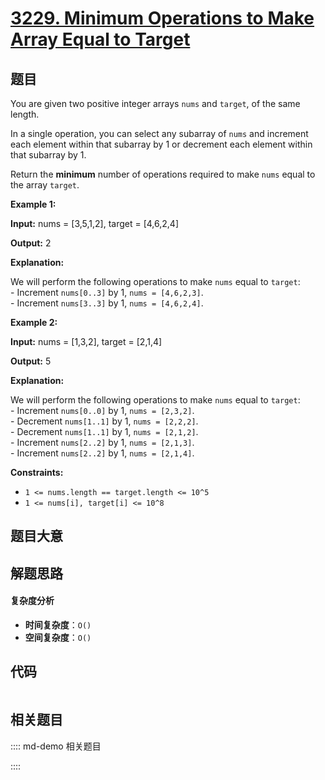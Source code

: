 # [3229. Minimum Operations to Make Array Equal to Target](https://leetcode.com/problems/minimum-operations-to-make-array-equal-to-target/)

## 题目

You are given two positive integer arrays `nums` and `target`, of the same
length.

In a single operation, you can select any subarray of `nums` and increment
each element within that subarray by 1 or decrement each element within that
subarray by 1.

Return the **minimum** number of operations required to make `nums` equal to
the array `target`.

**Example 1:**

**Input:** nums = [3,5,1,2], target = [4,6,2,4]

**Output:** 2

**Explanation:**

We will perform the following operations to make `nums` equal to `target`:  
\- Increment `nums[0..3]` by 1, `nums = [4,6,2,3]`.  
\- Increment `nums[3..3]` by 1, `nums = [4,6,2,4]`.

**Example 2:**

**Input:** nums = [1,3,2], target = [2,1,4]

**Output:** 5

**Explanation:**

We will perform the following operations to make `nums` equal to `target`:  
\- Increment `nums[0..0]` by 1, `nums = [2,3,2]`.  
\- Decrement `nums[1..1]` by 1, `nums = [2,2,2]`.  
\- Decrement `nums[1..1]` by 1, `nums = [2,1,2]`.  
\- Increment `nums[2..2]` by 1, `nums = [2,1,3]`.  
\- Increment `nums[2..2]` by 1, `nums = [2,1,4]`.

**Constraints:**

- `1 <= nums.length == target.length <= 10^5`
- `1 <= nums[i], target[i] <= 10^8`

## 题目大意

## 解题思路

#### 复杂度分析

- **时间复杂度**：`O()`
- **空间复杂度**：`O()`

## 代码

```javascript

```

## 相关题目

:::: md-demo 相关题目

::::
